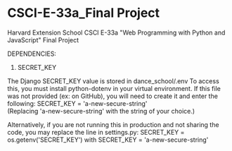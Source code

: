 # CSCI-E-33a_Final Project
Harvard Extension School CSCI E-33a "Web Programming with Python and JavaScript" Final Project

DEPENDENCIES:

1) SECRET_KEY

The Django SECRET_KEY value is stored in dance_school/.env
To access this, you must install python-dotenv in your virtual environment.
If this file was not provided (ex: on GitHub), you will need to create it and enter the following:
SECRET_KEY = 'a-new-secure-string'  
(Replacing 'a-new-secure-string' with the string of your choice.)

Alternatively, if you are not running this in production and not sharing the code, you may replace the line in settings.py:
SECRET_KEY = os.getenv('SECRET_KEY')
with
SECRET_KEY = 'a-new-secure-string'
